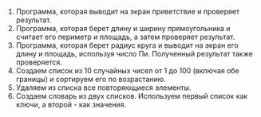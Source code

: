 1. Программа, которая выводит на экран приветствие и проверяет результат.
2. Программа, которая берет длину и ширину прямоугольника и считает его периметр и площадь, а затем проверяет результат.
3. Программа, которая берет радиус круга и выводит на экран его длину и площадь, используя число Пи. Полученный результат также проверяется.
4. Создаем список из 10 случайных чисел от 1 до 100 (включая обе границы) и сортируем его по возрастанию.
5. Удаляем из списка все повторяющиеся элементы.
6. Создаем словарь из двух списков. Используем первый список как ключи, а второй - как значения.
